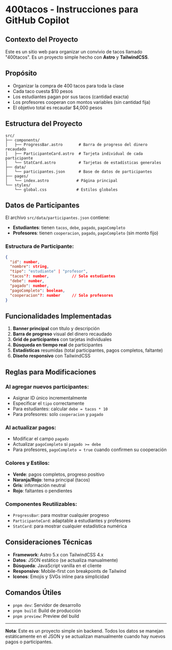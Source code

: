 # 400tacos - Instrucciones para GitHub Copilot

## Contexto del Proyecto

Este es un sitio web para organizar un convivio de tacos llamado "400tacos". Es un proyecto simple hecho con **Astro** y **TailwindCSS**.

## Propósito

- Organizar la compra de 400 tacos para toda la clase
- Cada taco cuesta $10 pesos
- Los estudiantes pagan por sus tacos (cantidad exacta)
- Los profesores cooperan con montos variables (sin cantidad fija)
- El objetivo total es recaudar $4,000 pesos

## Estructura del Proyecto

```
src/
├── components/
│   ├── ProgressBar.astro       # Barra de progreso del dinero recaudado
│   ├── ParticipanteCard.astro  # Tarjeta individual de cada participante
│   └── StatCard.astro          # Tarjetas de estadísticas generales
├── data/
│   └── participantes.json      # Base de datos de participantes
├── pages/
│   └── index.astro            # Página principal
└── styles/
    └── global.css             # Estilos globales
```

## Datos de Participantes

El archivo `src/data/participantes.json` contiene:

- **Estudiantes**: tienen `tacos`, `debe`, `pagado`, `pagoCompleto`
- **Profesores**: tienen `cooperacion`, `pagado`, `pagoCompleto` (sin monto fijo)

### Estructura de Participante:

```json
{
  "id": number,
  "nombre": string,
  "tipo": "estudiante" | "profesor",
  "tacos"?: number,          // Solo estudiantes
  "debe": number,
  "pagado": number,
  "pagoCompleto": boolean,
  "cooperacion"?: number     // Solo profesores
}
```

## Funcionalidades Implementadas

1. **Banner principal** con título y descripción
2. **Barra de progreso** visual del dinero recaudado
3. **Grid de participantes** con tarjetas individuales
4. **Búsqueda en tiempo real** de participantes
5. **Estadísticas** resumidas (total participantes, pagos completos, faltante)
6. **Diseño responsivo** con TailwindCSS

## Reglas para Modificaciones

### Al agregar nuevos participantes:

- Asignar ID único incrementalmente
- Especificar el `tipo` correctamente
- Para estudiantes: calcular `debe = tacos * 10`
- Para profesores: solo `cooperacion` y `pagado`

### Al actualizar pagos:

- Modificar el campo `pagado`
- Actualizar `pagoCompleto` si `pagado >= debe`
- Para profesores, `pagoCompleto = true` cuando confirmen su cooperación

### Colores y Estilos:

- **Verde**: pagos completos, progreso positivo
- **Naranja/Rojo**: tema principal (tacos)
- **Gris**: información neutral
- **Rojo**: faltantes o pendientes

### Componentes Reutilizables:

- `ProgressBar`: para mostrar cualquier progreso
- `ParticipanteCard`: adaptable a estudiantes y profesores
- `StatCard`: para mostrar cualquier estadística numérica

## Consideraciones Técnicas

- **Framework**: Astro 5.x con TailwindCSS 4.x
- **Datos**: JSON estático (se actualiza manualmente)
- **Búsqueda**: JavaScript vanilla en el cliente
- **Responsivo**: Mobile-first con breakpoints de Tailwind
- **Iconos**: Emojis y SVGs inline para simplicidad

## Comandos Útiles

- `pnpm dev`: Servidor de desarrollo
- `pnpm build`: Build de producción
- `pnpm preview`: Preview del build

---

**Nota**: Este es un proyecto simple sin backend. Todos los datos se manejan estáticamente en el JSON y se actualizan manualmente cuando hay nuevos pagos o participantes.
